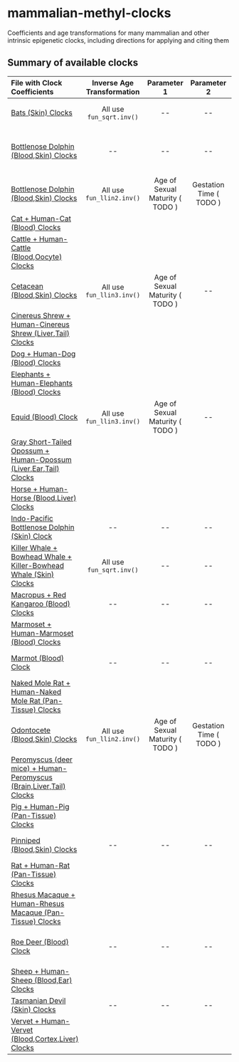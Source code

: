 # mammalian-methyl-clocks
Coefficients and age transformations for many mammalian and other intrinsic epigenetic clocks, including directions for applying and citing them

## Summary of available clocks
| File with Clock Coefficients | Inverse Age Transformation | Parameter 1 | Parameter 2 | Source Paper |
| :--- | :---: | :---: | :---: | :--- |
| [Bats (Skin) Clocks](ClockCoefficients/Bats_ClockCoef.CombinedWithAnnotation.csv) | All use ``fun_sqrt.inv()`` | -- | -- | [Wilkinson, 2022, Nature Communications](https://doi.org/10.1038/s41467-022-33102-5) |
| [Bottlenose Dolphin (Blood,Skin) Clocks](ClockCoefficients/Bottlenose_Barratclough2021_ClockCoef.CombinedWithAnnotation.csv) | -- | -- | -- | [Barratclough, 2021, Journal of Zoological and Botanical Gardens](https://doi.org/10.3390/jzbg2030030) |
| [Bottlenose Dolphin (Blood,Skin) Clocks](ClockCoefficients/Bottlenose_Robeck2021_ClockCoef.CombinedWithAnnotation.csv) | All use ``fun_llin2.inv()`` | Age of Sexual Maturity ( TODO ) | Gestation Time ( TODO ) | [Robeck, 2021, Frontiers in Marine Science](https://doi.org/10.3389/fmars.2021.713373) |
| [Cat + Human-Cat (Blood) Clocks](ClockCoefficients/Cat-HumanCat_ClockCoef.CombinedWithAnnotation.csv) |  |  |  |  |
| [Cattle + Human-Cattle (Blood,Oocyte) Clocks](ClockCoefficients/Cattle-HumanCattle_ClockCoef.CombinedWithAnnotation.csv) |  |  |  |  |
| [Cetacean (Blood,Skin) Clocks](ClockCoefficients/UNPUB_Cetacean_ClockCoef.Combined.csv) | All use ``fun_llin3.inv()`` | Age of Sexual Maturity ( TODO ) | -- | UNPUBLISHED |
| [Cinereus Shrew + Human-Cinereus Shrew (Liver,Tail) Clocks](ClockCoefficients/CinereusShrew-HumanCinereusShrew_ClockCoef.Combined.csv) |  |  |  |  |
| [Dog + Human-Dog (Blood) Clocks](ClockCoefficients/Dog-HumanDog_ClockCoef.CombinedWithAnnotation.csv) |  |  |  |  |
| [Elephants + Human-Elephants (Blood) Clocks](ClockCoefficients/Elephant-HumanElephant_ClockCoef.CombinedWithAnnotation.csv) |  |  |  |  |
| [Equid (Blood) Clock](ClockCoefficients/Horse-Equid-HumanHorse_ClockCoef.CombinedWithAnnotation.csv) | All use ``fun_llin3.inv()`` | Age of Sexual Maturity ( TODO ) | -- | [Horvath, 2022, Nature Communications](https://doi.org/10.1038/s41467-021-27754-y) |
| [Gray Short-Tailed Opossum + Human-Opossum (Liver,Ear,Tail) Clocks](ClockCoefficients/Opossum-HumanOpossum-otherMarsupials_ClockCoef.Combined.csv) |  |  |  | [Horvath, 2022, GeroScience](https://doi.org/10.1007/s11357-022-00569-5) |
| [Horse + Human-Horse (Blood,Liver) Clocks](ClockCoefficients/Horse-Equid-HumanHorse_ClockCoef.CombinedWithAnnotation.csv) |  |  |  | [Horvath, 2022, Nature Communications](https://doi.org/10.1038/s41467-021-27754-y) |
| [Indo-Pacific Bottlenose Dolphin (Skin) Clock](ClockCoefficients/IndoPacificBottlenose_ClockCoef.csv) | -- | -- | -- | [Peters, 2022, Evolutionary Applications](http://doi.org/10.1111/eva.13516) |
| [Killer Whale + Bowhead Whale + Killer-Bowhead Whale (Skin) Clocks](ClockCoefficients/KillerBowhead_ClockCoef.CombinedWithAnnotation.csv) | All use ``fun_sqrt.inv()`` | -- | -- | [Parsons, 2023, Molecular Ecology Resources](http://doi.org/10.1111/1755-0998.13791) |
| [Macropus + Red Kangaroo (Blood) Clocks](ClockCoefficients/Opossum-HumanOpossum-otherMarsupials_ClockCoef.Combined.csv) | -- | -- | -- | [Horvath, 2022, GeroScience](https://doi.org/10.1007/s11357-022-00569-5) |
| [Marmoset + Human-Marmoset (Blood) Clocks](ClockCoefficients/Marmoset-HumanMarmoset_ClockCoef.CombinedWithAnnotation.csv) |  |  |  |  |
| [Marmot (Blood) Clock](ClockCoefficients/Marmot_ClockCoef.csv) | -- | -- | -- | [Pinho, 2022, Nature Ecology & Evolution](https://doi.org/10.1038/s41559-022-01679-1) |
| [Naked Mole Rat + Human-Naked Mole Rat (Pan-Tissue) Clocks](ClockCoefficients/NakedMoleRat-HumanNakedMoleRat_ClockCoef.CombinedWithAnnotation.csv) |  |  |  |  |
| [Odontocete (Blood,Skin) Clocks](ClockCoefficients/Odontocete_ClockCoef.Combined.csv) | All use ``fun_llin2.inv()`` | Age of Sexual Maturity ( TODO ) | Gestation Time ( TODO ) | [Robeck, 2021, Communications Biology](https://doi.org/10.1038/s42003-021-02179-x) |
| [Peromyscus (deer mice) + Human-Peromyscus (Brain,Liver,Tail) Clocks](ClockCoefficients/Peromyscus-HumanPeromyscus_ClockCoef.CombinedWithAnnotation.csv) |  |  |  |  |
| [Pig + Human-Pig (Pan-Tissue) Clocks](ClockCoefficients/Pig-HumanPig_ClockCoef.CombinedWithAnnotation.csv) |  |  |  |  |
| [Pinniped (Blood,Skin) Clocks](ClockCoefficients/Pinniped_ClockCoef.Combined.csv) | -- | -- | -- | [Robeck, 2023, Communications Biology](https://doi.org/10.1038/s42003-023-04734-0) |
| [Rat + Human-Rat (Pan-Tissue) Clocks](ClockCoefficients/PREPRINT_Rat-HumanRat_ClockCoef.CombinedWithAnnotation.csv) |  |  |  |  |
| [Rhesus Macaque + Human-Rhesus Macaque (Pan-Tissue) Clocks](ClockCoefficients/RhesusMacaque-HumanRhesusMacaque_ClockCoef.CombinedWithAnnotation.csv) |  |  |  |  |
| [Roe Deer (Blood) Clock](ClockCoefficients/Deer_ClockCoef.WithAnnotation.csv) | -- | -- | -- | [Lemaître, 2021, Molecular Ecology Resources](https://doi.org/10.1111/1755-0998.13533) |
| [Sheep + Human-Sheep (Blood,Ear) Clocks](ClockCoefficients/Sheep-HumanSheep_ClockCoef.CombinedWithAnnotation.csv) |  |  |  |  |
| [Tasmanian Devil (Skin) Clocks](ClockCoefficients/Opossum-HumanOpossum-otherMarsupials_ClockCoef.Combined.csv) | -- | -- | -- | [Horvath, 2022, GeroScience](https://doi.org/10.1007/s11357-022-00569-5) |
| [Vervet + Human-Vervet (Blood,Cortex,Liver) Clocks](ClockCoefficients/Vervet-HumanVervet_ClockCoef.CombinedWithAnnotation.csv) |  |  |  |  |
